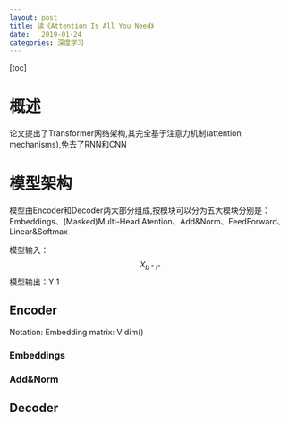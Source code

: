 ```yaml
---
layout: post
title: 读《Attention Is All You Need》
date:   2019-01-24
categories: 深度学习
---
```


[toc]
# 概述
论文提出了Transformer网络架构,其完全基于注意力机制(attention mechanisms),免去了RNN和CNN

# 模型架构
模型由Encoder和Decoder两大部分组成,按模块可以分为五大模块分别是：Embeddings、(Masked)Multi-Head Atention、Add&Norm、FeedForward、Linear&Softmax


模型输入：$$X_{b*l*}$$
模型输出：Y 1

## Encoder
Notation:
Embedding matrix: V  dim()
### Embeddings
### Add&Norm
###
## Decoder

